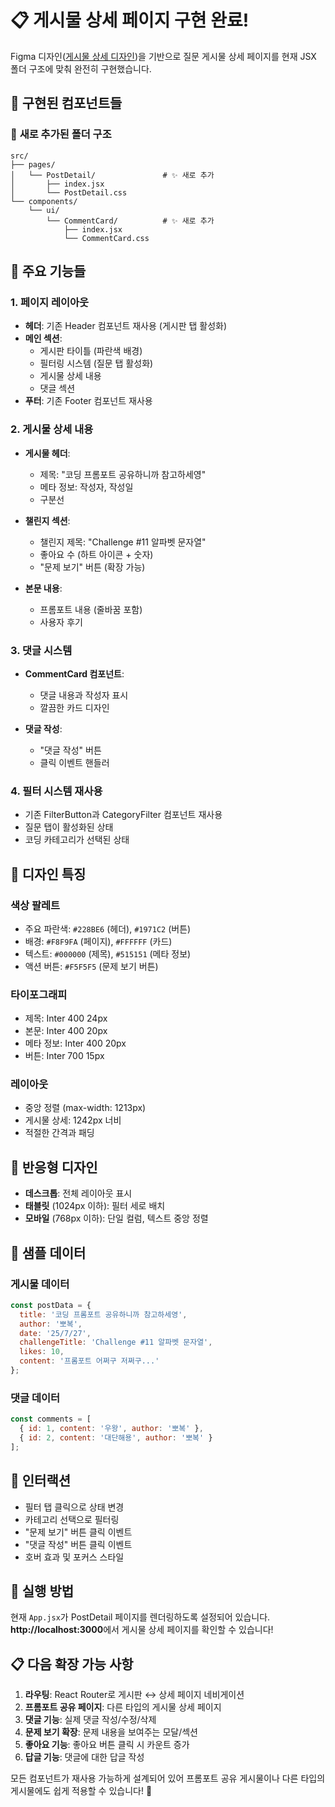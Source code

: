 # 📋 게시물 상세 페이지 구현 완료!

Figma 디자인([게시물 상세 디자인](https://www.figma.com/design/idYfB3tZeO0zdm6B0DBbFx/Prompteer_design?node-id=149-3877&t=98sYcmcM8k4R4GFI-4))을 기반으로 질문 게시물 상세 페이지를 현재 JSX 폴더 구조에 맞춰 완전히 구현했습니다.

## 🎯 **구현된 컴포넌트들**

### 📁 **새로 추가된 폴더 구조**
```
src/
├── pages/
│   └── PostDetail/               # ✨ 새로 추가
│       ├── index.jsx
│       └── PostDetail.css
└── components/
    └── ui/
        └── CommentCard/          # ✨ 새로 추가
            ├── index.jsx
            └── CommentCard.css
```

## 🚀 **주요 기능들**

### 1. **페이지 레이아웃**
- **헤더**: 기존 Header 컴포넌트 재사용 (게시판 탭 활성화)
- **메인 섹션**: 
  - 게시판 타이틀 (파란색 배경)
  - 필터링 시스템 (질문 탭 활성화)
  - 게시물 상세 내용
  - 댓글 섹션
- **푸터**: 기존 Footer 컴포넌트 재사용

### 2. **게시물 상세 내용**
- **게시물 헤더**:
  - 제목: "코딩 프롬포트 공유하니까 참고하세영"
  - 메타 정보: 작성자, 작성일
  - 구분선

- **챌린지 섹션**:
  - 챌린지 제목: "Challenge #11 알파벳 문자열"
  - 좋아요 수 (하트 아이콘 + 숫자)
  - "문제 보기" 버튼 (확장 가능)

- **본문 내용**:
  - 프롬포트 내용 (줄바꿈 포함)
  - 사용자 후기

### 3. **댓글 시스템**
- **CommentCard 컴포넌트**:
  - 댓글 내용과 작성자 표시
  - 깔끔한 카드 디자인

- **댓글 작성**:
  - "댓글 작성" 버튼
  - 클릭 이벤트 핸들러

### 4. **필터 시스템 재사용**
- 기존 FilterButton과 CategoryFilter 컴포넌트 재사용
- 질문 탭이 활성화된 상태
- 코딩 카테고리가 선택된 상태

## 🎨 **디자인 특징**

### **색상 팔레트**
- 주요 파란색: `#228BE6` (헤더), `#1971C2` (버튼)
- 배경: `#F8F9FA` (페이지), `#FFFFFF` (카드)
- 텍스트: `#000000` (제목), `#515151` (메타 정보)
- 액션 버튼: `#F5F5F5` (문제 보기 버튼)

### **타이포그래피**
- 제목: Inter 400 24px
- 본문: Inter 400 20px
- 메타 정보: Inter 400 20px
- 버튼: Inter 700 15px

### **레이아웃**
- 중앙 정렬 (max-width: 1213px)
- 게시물 상세: 1242px 너비
- 적절한 간격과 패딩

## 📱 **반응형 디자인**

- **데스크톱**: 전체 레이아웃 표시
- **태블릿** (1024px 이하): 필터 세로 배치
- **모바일** (768px 이하): 단일 컬럼, 텍스트 중앙 정렬

## 🔧 **샘플 데이터**

### **게시물 데이터**
```javascript
const postData = {
  title: '코딩 프롬포트 공유하니까 참고하세영',
  author: '뽀복',
  date: '25/7/27',
  challengeTitle: 'Challenge #11 알파벳 문자열',
  likes: 10,
  content: '프롬포트 어쩌구 저쩌구...'
};
```

### **댓글 데이터**
```javascript
const comments = [
  { id: 1, content: '우왕', author: '뽀복' },
  { id: 2, content: '대단해용', author: '뽀복' }
];
```

## 🎯 **인터랙션**

- 필터 탭 클릭으로 상태 변경
- 카테고리 선택으로 필터링
- "문제 보기" 버튼 클릭 이벤트
- "댓글 작성" 버튼 클릭 이벤트
- 호버 효과 및 포커스 스타일

## 🚀 **실행 방법**

현재 `App.jsx`가 PostDetail 페이지를 렌더링하도록 설정되어 있습니다.
**http://localhost:3000**에서 게시물 상세 페이지를 확인할 수 있습니다!

## 📋 **다음 확장 가능 사항**

1. **라우팅**: React Router로 게시판 ↔ 상세 페이지 네비게이션
2. **프롬포트 공유 페이지**: 다른 타입의 게시물 상세 페이지
3. **댓글 기능**: 실제 댓글 작성/수정/삭제
4. **문제 보기 확장**: 문제 내용을 보여주는 모달/섹션
5. **좋아요 기능**: 좋아요 버튼 클릭 시 카운트 증가
6. **답글 기능**: 댓글에 대한 답글 작성

모든 컴포넌트가 재사용 가능하게 설계되어 있어 프롬포트 공유 게시물이나 다른 타입의 게시물에도 쉽게 적용할 수 있습니다! 🎉
